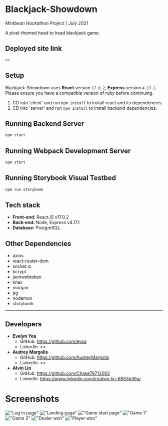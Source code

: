 # Blackjack-Showdown

_Mintbean Hackathon Project | July 2021_

A pixel-themed head to head blackjack game.

## Deployed site link

    <>

## Setup

Blackjack-Showdown uses **React** version `17.0.2`, **Express** version `4.17.1`. Please ensure you have a compatible version of ruby before continuing.

1. CD into 'client' and run `npm install` to install react and its dependencies.
2. CD into 'server' and run `npm install` to install backend dependencies.


## Running Backend Server

```sh
npm start
```

## Running Webpack Development Server

```sh
npm start
```

## Running Storybook Visual Testbed

```sh
npm run storybook
```
## Tech stack
- **Front-end:** ReactJS v17.0.2
- **Back-end:** Node, Express v4.17.1
- **Database:** PostgreSQL
## Other Dependencies
- axios
- react-router-dom
- socket.io
- bcrypt
- jsonwebtoken
- knex
- morgan
- pg
- nodemon
- storybook

---
## Developers
* **Evelyn Yoa**
    - GitHub: <https://github.com/eyoa>
    - LinkedIn: <>
* **Audrey Margolis**
    - GitHub: <https://github.com/AudreyMargolis>
    - LinkedIn: <>
* **Alvin Lin**
    - GitHub: <https://github.com/Chase78712002>
    - LinkedIn: <https://www.linkedin.com/in/alvin-lin-6933b39a/>



# Screenshots
!["Log in page"](link)
!["Landing page"](link)
!["Game start page"](link)
!["Game 1"](link)
!["Game 2"](link)
!["Dealer won"](link)
!["Player won"](link)